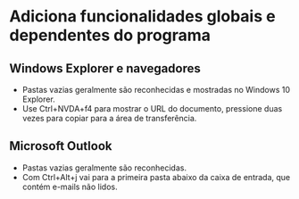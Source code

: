 # Adiciona funcionalidades globais e dependentes do programa

## Windows Explorer e navegadores

* Pastas vazias geralmente são reconhecidas e mostradas no Windows 10 Explorer.
* Use Ctrl+NVDA+f4 para mostrar o URL do documento, pressione duas vezes para copiar para a área de transferência.

## Microsoft Outlook

* Pastas vazias geralmente são reconhecidas.
* Com Ctrl+Alt+j vai para a primeira pasta abaixo da caixa de entrada, que contém e-mails não lidos.